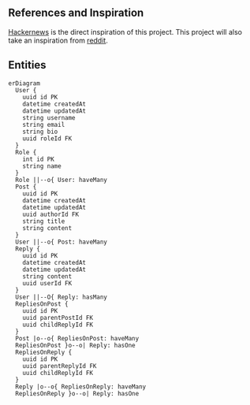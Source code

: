 ## References and Inspiration

[Hackernews](https://news.ycombinator.com) is the direct inspiration of this project. This project will also take an inspiration from [reddit](https://reddit.com).

## Entities

```mermaid
erDiagram
  User {
    uuid id PK
    datetime createdAt
    datetime updatedAt
    string username
    string email
    string bio
    uuid roleId FK
  }
  Role {
    int id PK
    string name
  }
  Role ||--o{ User: haveMany
  Post {
    uuid id PK
    datetime createdAt
    datetime updatedAt
    uuid authorId FK
    string title
    string content
  }
  User ||--o{ Post: haveMany
  Reply {
    uuid id PK
    datetime createdAt
    datetime updatedAt
    string content
    uuid userId FK
  }
  User ||--O{ Reply: hasMany
  RepliesOnPost {
    uuid id PK
    uuid parentPostId FK
    uuid childReplyId FK
  }
  Post |o--o{ RepliesOnPost: haveMany
  RepliesOnPost }o--o| Reply: hasOne
  RepliesOnReply {
    uuid id PK
    uuid parentReplyId FK
    uuid childReplyId FK
  }
  Reply |o--o{ RepliesOnReply: haveMany
  RepliesOnReply }o--o| Reply: hasOne 
```
